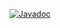 [![Javadoc](https://img.shields.io/badge/JavaDoc-Online-green)](https://gingaabread.github.io/Pipp/javadoc/)
